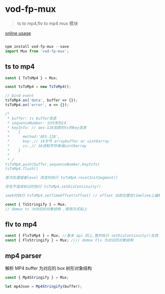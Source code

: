 # vod-fp-mux

> ts to mp4,flv to mp4 mux 模块

[online usage](https://demo.xiyuyizhi.xyz/onlineTool)

```javascript

npm install vod-fp-mux --save
import Mux from 'vod-fp-mux';

```

## ts to mp4

```javascript
const { TsToMp4 } = Mux;
```

```javascript
const tsToMp4 = new TsToMp4();

// bind event
tsToMp4.on('data', buffer => {});
tsToMp4.on('error', e => {});

/*
 * buffer: ts buffer信息
 * sequenceNumber: 分片序列id
 * keyInfo: // aes-128加密的ts的key信息
 *    {
 *      method:'AES-128',
 *      key:,// 16字节 arraybuffer or uint8array
 *      iv:,// 16进制字符串或uint8array
 *    }
 *
 * /
tsToMp4.push(buffer,sequenceNumber,keyInfo)
tsToMp4.flush()

首次处理或者level 改变时执行 tsToMp4.resetInitSegment()

存在不连续标记时执行 tsToMp4.setDisContinuity()

seek时执行 tsToMp4.setTimeOffset(offset) // offset 当前位置在timeline上偏移

```

```javascript
const { TsStringify } = Mux;
// demux ts 为对应的对象结构 ,使用方式如上
```

## flv to mp4

```javascript
const { FlvToMp4 } = Mux; //基本 api 同上,暂时执行 setDisContinuity()无效
const { FlvStringify } = Mux; //// demux Flv 为对应的对象结构
```

## mp4 parser

解析 MP4 buffer 为对应的 box 树形对象结构

```javascript
const { Mp4Stringify } = Mux;

let mp4Json = Mp4Stringify(buffer);
```

